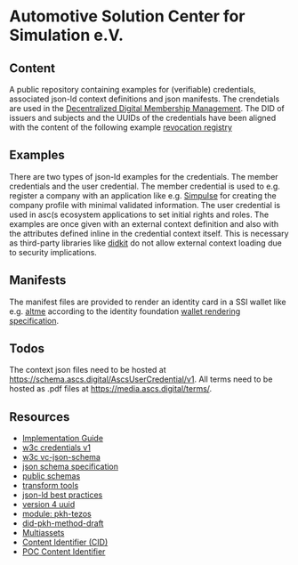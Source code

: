 # Automotive Solution Center for Simulation e.V.

## Content
A public repository containing examples for (verifiable) credentials, associated json-ld context definitions and json manifests. The crendetials are used in the [Decentralized Digital Membership Management](https://ascs.digital).
The DID of issuers and subjects and the UUIDs of the credentials have been aligned with the content of the following example [revocation registry](https://better-call.dev/ghostnet/KT1PZFXebyGvRFG8enbuVL9nrvTi4krYqeKt/storage.)

## Examples
There are two types of json-ld examples for the credentials. The member credentials and the user credential. The member credential is used to e.g. register a company with an application like e.g. [Simpulse](https://simpulse.de) for creating the company profile with minimal validated information. The user credential is used in asc(s ecosystem applications to set initial rights and roles.
The examples are once given with an external context definition and also with the attributes defined inline in the credential context itself. This is necessary as third-party libraries like [didkit](https://github.com/spruceid/didkit) do not allow external context loading due to security implications.

## Manifests
The manifest files are provided to render an identity card in a SSI wallet like e.g. [altme](https://altme.io) according to the identity foundation [wallet rendering specification](https://identity.foundation/wallet-rendering/).

## Todos
The context json files need to be hosted at https://schema.ascs.digital/AscsUserCredential/v1.
All terms need to be hosted as .pdf files at https://media.ascs.digital/terms/.

## Resources
* [Implementation Guide](https://www.w3.org/TR/vc-imp-guide/#creating-new-credential-types)
* [w3c credentials v1](https://www.w3.org/2018/credentials/v1)
* [w3c vc-json-schema](https://w3c.github.io/vc-json-schema/)
* [json schema specification](https://json-schema.org/specification)
* [public schemas](https://schema.org/)
* [transform tools](https://transform.tools/)
* [json-ld best practices](https://w3c.github.io/json-ld-bp/?specStatus=ED)
* [version 4 uuid](https://www.uuidgenerator.net/version4)
* [module: pkh-tezos](https://did.js.org/docs/api/modules/pkh_tezos/)
* [did-pkh-method-draft](https://github.com/w3c-ccg/did-pkh/blob/main/did-pkh-method-draft.md)
* [Multiassets](https://multiformats.io/)
* [Content Identifier (CID)](https://docs.ipfs.tech/concepts/content-addressing/#what-is-a-cid)
* [POC Content Identifier](https://github.com/GAIA-X4PLC-AAD/poc-ipfs-content-identifier)
